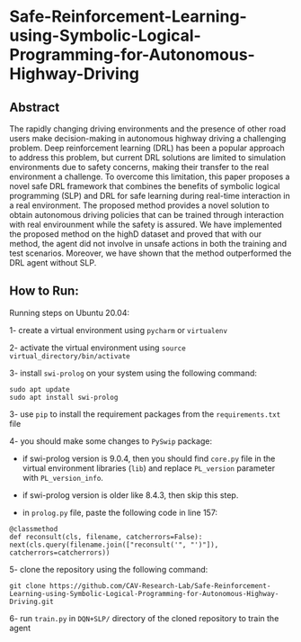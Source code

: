 # Safe-Reinforcement-Learning-using-Symbolic-Logical-Programming-for-Autonomous-Highway-Driving

## Abstract

The rapidly changing driving environments and the presence of other road users make decision-making in
autonomous highway driving a challenging problem. Deep reinforcement learning (DRL) has been a popular approach to
address this problem, but current DRL solutions are limited to simulation environments due to safety concerns, making their
transfer to the real environment a challenge. To overcome this limitation, this paper proposes a novel safe DRL framework that
combines the benefits of symbolic logical programming (SLP) and DRL for safe learning during real-time interaction in a real
environment. The proposed method provides a novel solution to obtain autonomous driving policies that can be trained through
interaction with real envirounment while the safety is assured. We have implemented the proposed method on the highD dataset
and proved that with our method, the agent did not involve in unsafe actions in both the training and test scenarios. Moreover,
we have shown that the method outperformed the DRL agent without SLP.

## How to Run:
Running steps on Ubuntu 20.04:

1- create a virtual environment using `pycharm` or `virtualenv`

2- activate the virtual environment using `source virtual_directory/bin/activate`

3- install `swi-prolog` on your system using the following command:
```
sudo apt update
sudo apt install swi-prolog
```

3- use `pip` to install the requirement packages from the `requirements.txt` file

4- you should make some changes to `PySwip` package:
    
+ if swi-prolog version is 9.0.4, then you should find `core.py` file in the virtual environment libraries (`lib`) and replace `PL_version` parameter with `PL_version_info`. 
+ if swi-prolog version is older like 8.4.3, then skip this step.

+ in `prolog.py` file, paste the following code in line 157:
```    
@classmethod 
def reconsult(cls, filename, catcherrors=False):
next(cls.query(filename.join(["reconsult('", "')"]), catcherrors=catcherrors))
```
5- clone the repository using the following command:
```
git clone https://github.com/CAV-Research-Lab/Safe-Reinforcement-Learning-using-Symbolic-Logical-Programming-for-Autonomous-Highway-Driving.git
```

6- run `train.py` in `DQN+SLP/` directory of the cloned repository to train the agent
